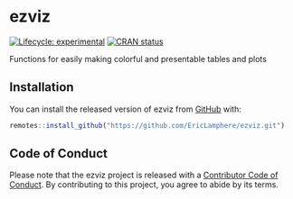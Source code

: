 
<!-- README.md is generated from README.Rmd. Please edit that file -->

# ezviz

<!-- badges: start -->

[![Lifecycle:
experimental](https://img.shields.io/badge/lifecycle-experimental-orange.svg)](https://lifecycle.r-lib.org/articles/stages.html#experimental)
[![CRAN
status](https://www.r-pkg.org/badges/version/ezviz)](https://CRAN.R-project.org/package=ezviz)
<!-- badges: end -->

Functions for easily making colorful and presentable tables and plots

## Installation

You can install the released version of ezviz from
[GitHub](https://github.com/EricLamphere/ezviz.git) with:

``` r
remotes::install_github("https://github.com/EricLamphere/ezviz.git")
```

## Code of Conduct

Please note that the ezviz project is released with a [Contributor Code
of
Conduct](https://contributor-covenant.org/version/2/0/CODE_OF_CONDUCT.html).
By contributing to this project, you agree to abide by its terms.
